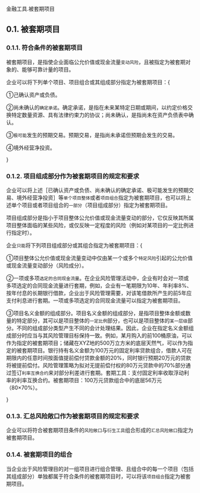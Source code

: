 金融工具.被套期项目

## 0.1. 被套期项目

### 0.1.1. 符合条件的被套期项目

被套期项目，是指使企业面临公允价值或现金流量`变动风险`，且被指定为被套期对象的、能够可靠计量的项目。

企业可以将下列单个项目、项目组合或其组成部分指定为被套期项目：{

①己确认资产或负债。

②尚未确认的`确定承诺`。确定承诺，是指在未来某特定日期或期间，以约定价格交换特定数量资源、具有法律约束力的协议；尚未确认，是指尚未在资产负债表中确认。

③`极可能`发生的预期交易。预期交易，是指尚未承诺但预期会发生的交易。

④境外经营净投资。

}

### 0.1.2. 项目组成部分作为被套期项目的规定和要求

企业可以将上述［已确认资产或负债、尚未确认的确定承诺、极可能发生的预期交易、境外经营净投资］等`单个项目整体`或者`项目组合`指定为被套期项目，也可以将上述单个项目或者项目组合的`一部分`（项目组成部分）指定为被套期项目。

项目组成部分是指小于项目整体公允价值或现金流量变动的部分，它仅反映其所属项目整体面临的某些风险，或仅反映一定程度的风险（例如对某项目的一定比例进行指定时）。

企业`只能`将下列项目组成部分或其组合指定为被套期项目：{

①项目整体公允价值或现金流量变动中仅由某一个或多个`特定风险`引起的公允价值或现金流量变动部分（风险成分）。

②一项或多项`选定的合同现金流量`。在企业风险管理活动中，企业有时会对一项或多项选定的合同现金流量进行套期，例如，企业有一笔期限为10年、年利率8%、按年付息的长期银行借款，企业出于风险管理需要，对该笔借款所产生的前5年应支付利息进行套期。一项或多项选定的合同现金流量可以指定为被套期项目。

③项目名义金额的组成部分。项目名义金额的组成部分，是指项目整体金额或数量的特定部分，其可以是项目整体的`一定比例`部分，也可以是项目整体的`某一层级`部分。不同的组成部分类型产生不同的会计处理结果。因此，企业在指定名义金额组成部分时应当与其风险管理目标保持一致。例如，某月购入的前100桶原油，可以作为指定的被套期项目；储藏在XYZ地的500万立方米的底层天然气，可以作为指定的被套期项目。银行持有名义金额为100万元的固定利率贷款组合，借款人可在期限内的任意时间按面值提前偿付贷款金额的20%，同时银行预期20万元的贷款将被提前偿付。风险管理策略为拟对无提前偿付权的80万元贷款中的70%部分通过签订`利率互换合约`来对部分利差进行套期。套期工具：支付固定利率收取浮动利率的利率互换合约。被套期项目：100万元贷款组合中的底层56万元（80×70%）。

}

### 0.1.3. 汇总风险敞口作为被套期项目的规定和要求

企业可以将符合被套期项目条件的`风险敞口`与`衍生工具`组合形成的`汇总风险敞口`指定为被套期项目。

### 0.1.4. 被套期项目的组合

当企业出于风险管理目的对一组项目进行组合管理、且组合中的每一个项目（包括其组成部分）单独都属于符合条件的被套期项目时，可以将该`项目组合`指定为被套期项目。
